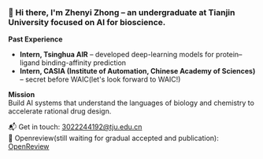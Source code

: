 ### 🧪 Hi there, I'm Zhenyi Zhong – an undergraduate at Tianjin University focused on AI for bioscience.

**Past Experience**  
- **Intern, Tsinghua AIR** – developed deep-learning models for protein–ligand binding-affinity prediction  
- **Intern, CASIA (Institute of Automation, Chinese Academy of Sciences)** – secret before WAIC(let's look forward to WAIC!)

**Mission**  
Build AI systems that understand the languages of biology and chemistry to accelerate rational drug design.

📬 Get in touch: [3022244192@tju.edu.cn](mailto:3022244192@tju.edu.cn)  
📄 Openreview(still waiting for gradual accepted and publication): [OpenReview](https://openreview.net/profile?id=%7EZhenyi_Zhong1)
